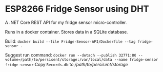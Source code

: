 ﻿# ESP8266 Fridge Sensor using DHT

A .NET Core REST API for my fridge sensor micro-controller.

Runs in a docker container. Stores data in a SQLite database.

Build:
`docker build --file Fridge-Sensor-API/Dockerfile --tag fridge-sensor .`

Suggest run command:
`docker run --detach --publish 32771:80 --volume=/path/to/persisent/storage:/var/local/data --name fridge-sensor fridge-sensor`
Copy `Records.db` to */path/to/persisent/storage*
